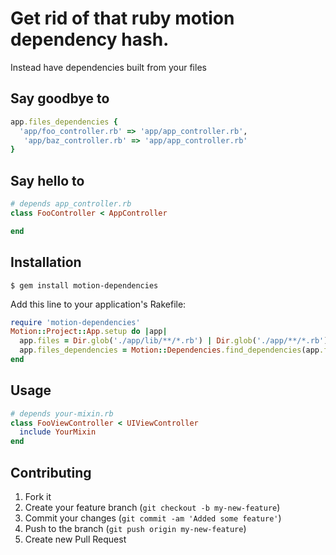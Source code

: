 # Get rid of that ruby motion dependency hash.
 
Instead have dependencies built from
your files

## Say goodbye to

```ruby
app.files_dependencies { 
  'app/foo_controller.rb' => 'app/app_controller.rb',
   'app/baz_controller.rb' => 'app/app_controller.rb' 
}
```
## Say hello to

```ruby
# depends app_controller.rb
class FooController < AppController

end
```


## Installation

    $ gem install motion-dependencies

Add this line to your application's Rakefile:

```ruby
require 'motion-dependencies'
Motion::Project::App.setup do |app|
  app.files = Dir.glob('./app/lib/**/*.rb') | Dir.glob('./app/**/*.rb') 
  app.files_dependencies = Motion::Dependencies.find_dependencies(app.files)
end
```


## Usage
    
```ruby
# depends your-mixin.rb
class FooViewController < UIViewController
  include YourMixin
end
```

## Contributing

1. Fork it
2. Create your feature branch (`git checkout -b my-new-feature`)
3. Commit your changes (`git commit -am 'Added some feature'`)
4. Push to the branch (`git push origin my-new-feature`)
5. Create new Pull Request
